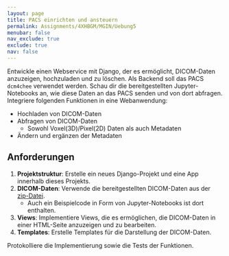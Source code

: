 ```yaml
---
layout: page
title: PACS einrichten und ansteuern
permalink: Assignments/4XHBGM/MGIN/Uebung5
menubar: false
nav_exclude: true
exclude: true
nav: false
---
```


Entwickle einen Webservice mit Django, der es ermöglicht, DICOM-Daten anzuzeigen, hochzuladen und zu löschen. Als Backend soll das PACS `dcm4chee` verwendet werden. Schau dir die bereitgestellten Jupyter-Notebooks an, wie diese Daten an das PACS senden und von dort abfragen. Integriere folgenden Funktionen in eine Webanwendung:

- Hochladen von DICOM-Daten
- Abfragen von DICOM-Daten
    - Sowohl Voxel(3D)/Pixel(2D) Daten als auch Metadaten
- Ändern und ergänzen der Metadaten

## Anforderungen
1. **Projektstruktur**: Erstelle ein neues Django-Projekt und eine App innerhalb dieses Projekts.
2. **DICOM-Daten**: Verwende die bereitgestellten DICOM-Daten aus der [zip-Datei](/Assignments/4XHBGM/MGIN/PACS.zip).
    - Auch ein Beispielcode in Form von Jupyter-Notebooks ist dort enthalten.
4. **Views**: Implementiere Views, die es ermöglichen, die DICOM-Daten in einer HTML-Seite anzuzeigen und zu bearbeiten.
5. **Templates**: Erstelle Templates für die Darstellung der DICOM-Daten.

Protokolliere die Implementierung sowie die Tests der Funktionen. 